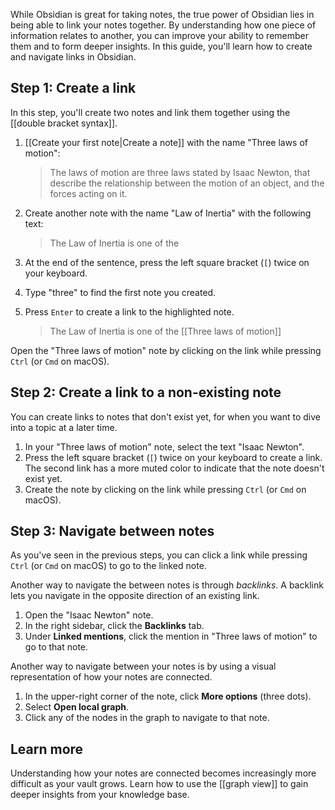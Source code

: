 While Obsidian is great for taking notes, the true power of Obsidian lies in being able to link your notes together. By understanding how one piece of information relates to another, you can improve your ability to remember them and to form deeper insights. In this guide, you'll learn how to create and navigate links in Obsidian.

## Step 1: Create a link

In this step, you'll create two notes and link them together using the \[\[double bracket syntax\]\].

1. [[Create your first note|Create a note]] with the name "Three laws of motion":

   > The laws of motion are three laws stated by Isaac Newton, that describe the relationship between the motion of an object, and the forces acting on it.

1. Create another note with the name "Law of Inertia" with the following text:

   > The Law of Inertia is one of the

1. At the end of the sentence, press the left square bracket (`[`) twice on your keyboard.
1. Type "three" to find the first note you created.
1. Press `Enter` to create a link to the highlighted note.

   > The Law of Inertia is one of the \[\[Three laws of motion\]\]

Open the "Three laws of motion" note by clicking on the link while pressing `Ctrl` (or `Cmd` on macOS).

## Step 2: Create a link to a non-existing note

You can create links to notes that don't exist yet, for when you want to dive into a topic at a later time.

1. In your "Three laws of motion" note, select the text "Isaac Newton".
1. Press the left square bracket (`[`) twice on your keyboard to create a link. The second link has a more muted color to indicate that the note doesn't exist yet.
1. Create the note by clicking on the link while pressing `Ctrl` (or `Cmd` on macOS).

## Step 3: Navigate between notes

As you've seen in the previous steps, you can click a link while pressing `Ctrl` (or `Cmd` on macOS) to go to the linked note.

Another way to navigate the between notes is through _backlinks_. A backlink lets you navigate in the opposite direction of an existing link.

1. Open the "Isaac Newton" note.
1. In the right sidebar, click the **Backlinks** tab.
1. Under **Linked mentions**, click the mention in "Three laws of motion" to go to that note.

Another way to navigate between your notes is by using a visual representation of how your notes are connected.

1. In the upper-right corner of the note, click **More options** (three dots).
1. Select **Open local graph**.
1. Click any of the nodes in the graph to navigate to that note.

## Learn more

Understanding how your notes are connected becomes increasingly more difficult as your vault grows. Learn how to use the [[graph view]] to gain deeper insights from your knowledge base.
